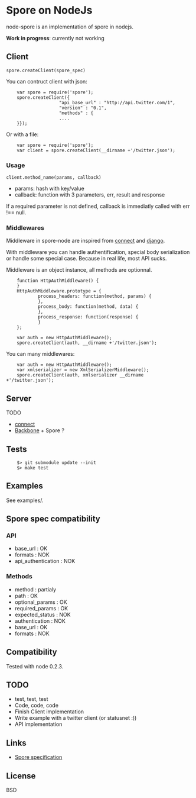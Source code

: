 # Spore on NodeJs

node-spore is an implementation of spore in nodejs.

**Work in progress**: currently not working

## Client

`spore.createClient(spore_spec)`

You can contruct client with json:

        var spore = require('spore');
        spore.createClient({
                        "api_base_url" : "http://api.twitter.com/1",
                        "version" : "0.1",
                        "methods" : {
                        ....
        }});

Or with a file:

        var spore = require('spore');
        var client = spore.createClient(__dirname +'/twitter.json');

### Usage

`client.method_name(params, callback)`

* params: hash with key/value
* callback: function with 3 parameters, err, result and response

If a required parameter is not defined, callback is immediatly called with err !== null.

### Middlewares

Middleware in spore-node are inspired from [connect](http://github.com/senchalabs/connect) and [django](http://www.djangoproject.com/).

With middleware you can handle authentification, special body serialization or handle some special case. Because in real life, most API sucks.

Middleware is an object instance, all methods are optionnal.

        function HttpAuthMiddleware() {
        }
        HttpAuthMiddleware.prototype = {
                process_headers: function(method, params) {
                },
                process_body: function(method, data) {
                },
                process_response: function(response) {
                }
        };

        var auth = new HttpAuthMiddleware();
        spore.createClient(auth, __dirname +'/twitter.json');

You can many middlewares:

        var auth = new HttpAuthMiddleware();
        var xmlserializer = new XmlSerializerMiddleware();
        spore.createClient(auth, xmlserializer __dirname +'/twitter.json');

## Server

TODO

* [connect](http://github.com/senchalabs/connect)
* [Backbone](http://github.com/documentcloud/backbone/) + Spore ?

## Tests

        $> git submodule update --init
        $> make test

## Examples

See examples/.

## Spore spec compatibility

### API

* base_url : OK
* formats  : NOK
* api_authentication : NOK

### Methods

* method : partialy
* path : OK
* optional_params : OK
* required_params : OK
* expected_status : NOK
* authentication : NOK
* base_url : OK
* formats : NOK

## Compatibility

Tested with node 0.2.3.

## TODO

* test, test, test
* Code, code, code
* Finish Client implementation
* Write example with a twitter client (or statusnet :))
* API implementation

## Links

* [Spore specification](http://github.com/SPORE/specifications)

## License

BSD
